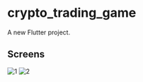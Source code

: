 # crypto_trading_game

A new Flutter project.

## Screens

![1](https://user-images.githubusercontent.com/57330864/131753793-e13e41b0-3035-4444-b871-9eb1a1032181.png)
![2](https://user-images.githubusercontent.com/57330864/131753799-95513b9f-81d0-4011-bb9b-462aa3ba8230.png)


